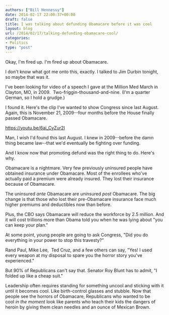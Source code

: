 ```yaml
---
authors: ["Bill Hennessy"]
date: 2014-02-17 22:00:37+00:00
draft: false
title: I was talking about defunding Obamacare before it was cool
layout: blog
url: /2014/02/17/talking-defunding-obamacare-cool/
categories:
- Politics
type: "post"
---
```


Okay, I'm fired up. I'm fired up about Obamacare.

I don't know what got me onto this, exactly. I talked to Jim Durbin tonight, so maybe that was it.

I've been looking for video of a speech I gave at the Million Med March in Clayton, MO, in 2009.  Two-friggin-thousand-and-nine. (I'm a quarter German, so I hold a grudge.)

I found it. Here's the clip I've wanted to show Congress since last August. Again, this is November 21, 2009--four months before the House finally passed Obamacare.

https://youtu.be/6ai_CyZur2I

Man, I wish I'd found this last August. I knew in 2009--before the damn thing became law--that we'd eventually be fighting over funding.

And I know now that promoting defund was the right thing to do. Here's why.

Obamacare is a nightmare. Very few previously uninsured people have obtained insurance under Obamacare. Most of the enrollees who've actually paid a premium were already insured. They lost their insurance because of Obamacare.

The uninsured _ante_ Obamacare are uninsured _post_ Obamacare. The big change is that those who lost their pre-Obamacare insurance face much higher premiums and deductibles now than before.

Plus, the CBO says Obamacare will reduce the workforce by 2.5 million. And it will cost trillions more than Obama told you when he was lying about "you can keep your plan."

At some point, young people are going to ask Congress, "Did you do everything in your power to stop this travesty?"

Rand Paul, Mike Lee,  Ted Cruz, and a few others can say, "Yes! I used every weapon at my disposal to spare you the horror story you've experienced."

But 90% of Republicans can't say that. Senator Roy Blunt has to admit, "I folded up like a cheap suit."

Leadership often requires standing for something uncool and sticking with it until it becomes cool. Like birth-control glasses and stubble. Now that people see the horrors of Obamacare, Republicans who wanted to be cool _in the moment_ look like parents who teach their kids the dangers of heroin by giving them clean needles and an ounce of Mexican Brown.
